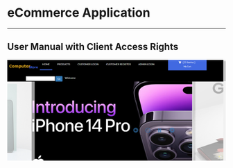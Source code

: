 # eCommerce Application
____
## User Manual with Client Access Rights
![Start page of Application](https://github.com/bembel1993/imgForDiplom/blob/main/1.png)
